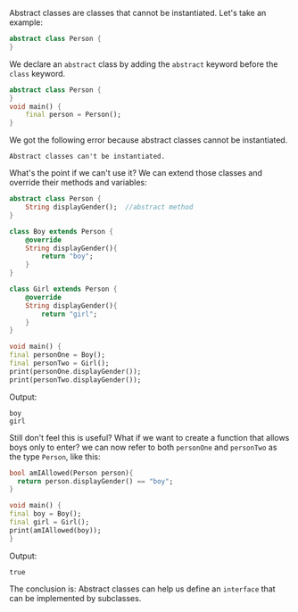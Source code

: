 Abstract classes are classes that cannot be instantiated. Let's take an example:

```dart
abstract class Person {
}
```

We declare an `abstract` class by adding the `abstract` keyword before the `class` keyword.

```dart
abstract class Person {
}
void main() {
    final person = Person();
}
```

We got the following error because abstract classes cannot be instantiated.

```
Abstract classes can't be instantiated.
```

What's the point if we can't use it? We can extend those classes and override their methods and variables:

```dart
abstract class Person {
    String displayGender();  //abstract method
}

class Boy extends Person {
    @override
    String displayGender(){
        return "boy";
    }
}

class Girl extends Person {
    @override
    String displayGender(){
        return "girl";
    }
}

void main() {
final personOne = Boy();
final personTwo = Girl();
print(personOne.displayGender());
print(personTwo.displayGender());
```

Output:

```
boy
girl
```

Still don't feel this is useful? What if we want to create a function that allows boys only to enter? we can now refer to both `personOne` and `personTwo` as the type `Person`, like this:

```dart
bool amIAllowed(Person person){
  return person.displayGender() == "boy";
}
```

```dart
void main() {
final boy = Boy();
final girl = Girl();
print(amIAllowed(boy));
}
```

Output:

```
true
```

The conclusion is: Abstract classes can help us define an `interface` that can be implemented by subclasses.
